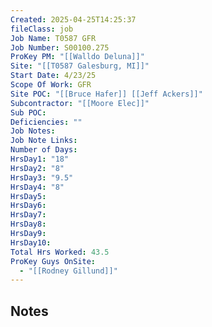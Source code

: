 ```yaml
---
Created: 2025-04-25T14:25:37
fileClass: job
Job Name: T0587 GFR
Job Number: S00100.275
ProKey PM: "[[Walldo Deluna]]"
Site: "[[T0587 Galesburg, MI]]"
Start Date: 4/23/25
Scope Of Work: GFR
Site POC: "[[Bruce Hafer]] [[Jeff Ackers]]"
Subcontractor: "[[Moore Elec]]"
Sub POC: 
Deficiencies: ""
Job Notes: 
Job Note Links: 
Number of Days: 
HrsDay1: "18"
HrsDay2: "8"
HrsDay3: "9.5"
HrsDay4: "8"
HrsDay5: 
HrsDay6: 
HrsDay7: 
HrsDay8: 
HrsDay9: 
HrsDay10: 
Total Hrs Worked: 43.5
ProKey Guys OnSite:
  - "[[Rodney Gillund]]"
---
```

## Notes